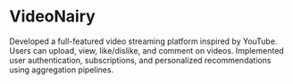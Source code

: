 <h1>VideoNairy</h1>
Developed a full-featured video streaming platform inspired by YouTube. Users can upload, view, like/dislike, and comment on videos. Implemented user authentication, subscriptions, and personalized recommendations using aggregation pipelines.
